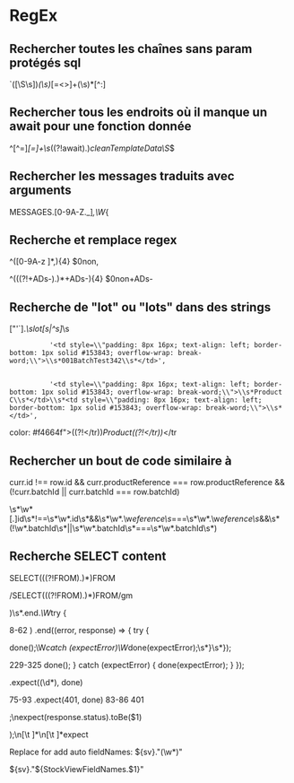 # RegEx
## Rechercher toutes les chaînes sans param protégés sql
`([\S\s])*(\s)*[=<>]+(\s)*[^:]

## Rechercher tous les endroits où il manque un await pour une fonction donnée
^[^=]*[=]+\s*((?!await).)*cleanTemplateData\S*$

## Rechercher les messages traduits avec arguments
MESSAGES.[0-9A-Z._]*,\W*\{

## Recherche et remplace regex
^([0-9A-z ]*,){4}
$0non,

^(((?!\+ADs-).)*\+ADs-){4}
$0non+ADs-

## Recherche de "lot" ou "lots" dans des strings
["'`].*\slot[s|^s]*\s


              '<td style=\\"padding: 8px 16px; text-align: left; border-bottom: 1px solid #153843; overflow-wrap: break-word;\\">\\s*001BatchTest342\\s*</td>',


              '<td style=\\"padding: 8px 16px; text-align: left; border-bottom: 1px solid #153843; overflow-wrap: break-word;\\">\\s*Product C\\s*</td>\\s*<td style=\\"padding: 8px 16px; text-align: left; border-bottom: 1px solid #153843; overflow-wrap: break-word;\\">\\s*</td>',


color: #f4664f">((?!<\/tr))*Product((?!<\/tr))*<\/tr


## Rechercher un bout de code similaire à 

curr.id !== row.id &&
          curr.productReference === row.productReference &&
          (!curr.batchId || curr.batchId === row.batchId)

\s*\w*[.]id\s*!==\s*\w*.id\s*&&\s*\w*.\w*eference\s*===\s*\w*.\w*eference\s*&&\s*\(!\w*.batchId\s*\|\|\s*\w*.batchId\s*===\s*\w*.batchId\s*\)

## Recherche SELECT content 

SELECT(((?!FROM).)*)FROM

/SELECT(((?!FROM).)*)FROM/gm


\)\s*\.end.*\W*try \{


8-62	)
        .end((error, response) => {
          try {

done\(\);\W*catch \(expectError\)\W*done\(expectError\);\s*\}\s*\}\);


229-325	done();
          } catch (expectError) {
            done(expectError);
          }
        });


\.expect\((\d*), done\)


75-93	.expect(401, done)
83-86	401

;\nexpect(response.status).toBe($1)

\);\n[\t ]*\n[\t ]*expect


Replace for add auto fieldNames:
\$\{sv\}\."(\w*)"

${sv}."${StockViewFieldNames.$1}"


